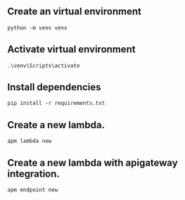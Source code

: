 ## Create an virtual environment

```shell
python -m venv venv
```

## Activate virtual environment

```shell
.\venv\Scripts\activate
```

## Install dependencies

```shell
pip install -r requirements.txt
```

## Create a new lambda.

```shell
apm lambda new
```

## Create a new lambda with apigateway integration.

```shell
apm endpoint new
```
